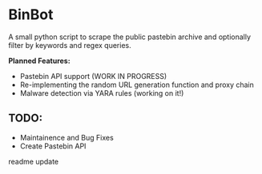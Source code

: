 # BinBot
A small python script to scrape the public pastebin archive and optionally filter by keywords and regex queries.

**Planned Features:**

* Pastebin API support (WORK IN PROGRESS)
* Re-implementing the random URL generation function and proxy chain
* Malware detection via YARA rules (working on it!)


## TODO:
- Maintainence and Bug Fixes
- Create Pastebin API

readme update
